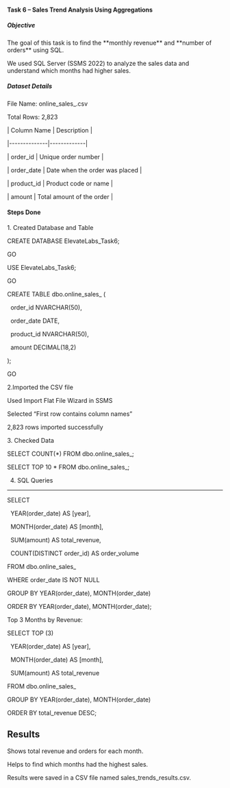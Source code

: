 #### Task 6 – Sales Trend Analysis Using Aggregations  



##### Objective  

The goal of this task is to find the \*\*monthly revenue\*\* and \*\*number of orders\*\* using SQL.  

We used SQL Server (SSMS 2022) to analyze the sales data and understand which months had higher sales.



##### Dataset Details  

File Name: online\_sales\_.csv  

Total Rows: 2,823  



| Column Name | Description |

|--------------|-------------|

| order\_id | Unique order number |

| order\_date | Date when the order was placed |

| product\_id | Product code or name |

| amount | Total amount of the order |





#### Steps Done  



1\. Created Database and Table



CREATE DATABASE ElevateLabs\_Task6;

GO

USE ElevateLabs\_Task6;

GO



CREATE TABLE dbo.online\_sales\_ (

&nbsp; order\_id NVARCHAR(50),

&nbsp; order\_date DATE,

&nbsp; product\_id NVARCHAR(50),

&nbsp; amount DECIMAL(18,2)

);

GO



2.Imported the CSV file


Used Import Flat File Wizard in SSMS



Selected “First row contains column names”



2,823 rows imported successfully



3\. Checked Data



SELECT COUNT(\*) FROM dbo.online\_sales\_;

SELECT TOP 10 \* FROM dbo.online\_sales\_;


4. SQL Queries

---

SELECT 

&nbsp; YEAR(order\_date) AS \[year],

&nbsp; MONTH(order\_date) AS \[month],

&nbsp; SUM(amount) AS total\_revenue,

&nbsp; COUNT(DISTINCT order\_id) AS order\_volume

FROM dbo.online\_sales\_

WHERE order\_date IS NOT NULL

GROUP BY YEAR(order\_date), MONTH(order\_date)

ORDER BY YEAR(order\_date), MONTH(order\_date);



Top 3 Months by Revenue:

SELECT TOP (3)

&nbsp; YEAR(order\_date) AS \[year],

&nbsp; MONTH(order\_date) AS \[month],

&nbsp; SUM(amount) AS total\_revenue

FROM dbo.online\_sales\_

GROUP BY YEAR(order\_date), MONTH(order\_date)

ORDER BY total\_revenue DESC;


Results
---



Shows total revenue and orders for each month.



Helps to find which months had the highest sales.



Results were saved in a CSV file named sales\_trends\_results.csv.

